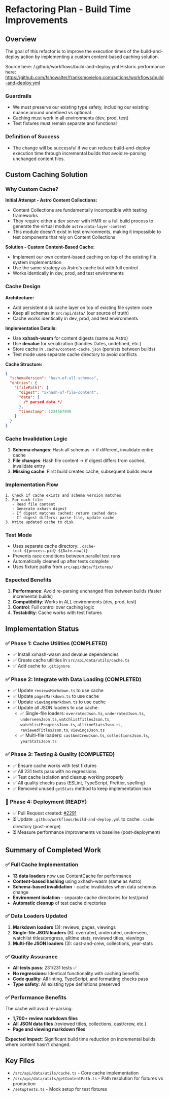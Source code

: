 # Refactoring Plan - Build Time Improvements

## Overview

The goal of this refactor is to improve the execution times of the build-and-deploy action by implementing a custom content-based caching solution.

Source here: /.github/workflows/build-and-deploy.yml
Historic performance here: https://github.com/fshowalter/franksmovielog.com/actions/workflows/build-and-deploy.yml

### Guardrails

- We must preserve our existing type safety, including our existing nuance around undefined vs optional.
- Caching must work in all environments (dev, prod, test)
- Test fixtures must remain separate and functional

### Definition of Success

- The change will be successful if we can reduce build-and-deploy execution time through incremental builds that avoid re-parsing unchanged content files.

## Custom Caching Solution

### Why Custom Cache?

**Initial Attempt - Astro Content Collections:**

- Content Collections are fundamentally incompatible with testing frameworks
- They require either a dev server with HMR or a full build process to generate the virtual module `astro:data-layer-content`
- This module doesn't exist in test environments, making it impossible to test components that rely on Content Collections

**Solution - Custom Content-Based Cache:**

- Implement our own content-based caching on top of the existing file system implementation
- Use the same strategy as Astro's cache but with full control
- Works identically in dev, prod, and test environments

### Cache Design

**Architecture:**

- Add persistent disk cache layer on top of existing file system code
- Keep all schemas in `src/api/data/` (our source of truth)
- Cache works identically in dev, prod, and test environments

**Implementation Details:**

- Use **xxhash-wasm** for content digests (same as Astro)
- Use **devalue** for serialization (handles Dates, undefined, etc.)
- Store cache in `.cache/content-cache.json` (persists between builds)
- Test mode uses separate cache directory to avoid conflicts

**Cache Structure:**

```json
{
  "schemaVersion": "hash-of-all-schemas",
  "entries": {
    "[filePath]": {
      "digest": "xxhash-of-file-content",
      "data": {
        /* parsed data */
      },
      "timestamp": 1234567890
    }
  }
}
```

### Cache Invalidation Logic

1. **Schema changes**: Hash all schemas → if different, invalidate entire cache
2. **File changes**: Hash file content → if digest differs from cached, invalidate entry
3. **Missing cache**: First build creates cache, subsequent builds reuse

### Implementation Flow

```
1. Check if cache exists and schema version matches
2. For each file:
   - Read file content
   - Generate xxhash digest
   - If digest matches cached: return cached data
   - If digest differs: parse file, update cache
3. Write updated cache to disk
```

### Test Mode

- Uses separate cache directory: `.cache-test-${process.pid}-${Date.now()}`
- Prevents race conditions between parallel test runs
- Automatically cleaned up after tests complete
- Uses fixture paths from `src/api/data/fixtures/`

### Expected Benefits

1. **Performance**: Avoid re-parsing unchanged files between builds (faster incremental builds)
2. **Compatibility**: Works in ALL environments (dev, prod, test)
3. **Control**: Full control over caching logic
4. **Testability**: Cache works with test fixtures

## Implementation Status

### ✅ Phase 1: Cache Utilities (COMPLETED)

- ✅ Install xxhash-wasm and devalue dependencies
- ✅ Create cache utilities in `src/api/data/utils/cache.ts`
- ✅ Add cache to `.gitignore`

### ✅ Phase 2: Integrate with Data Loading (COMPLETED)

- ✅ Update `reviewsMarkdown.ts` to use cache
- ✅ Update `pagesMarkdown.ts` to use cache
- ✅ Update `viewingsMarkdown.ts` to use cache
- ✅ Update all JSON loaders to use cache:
  - ✅ Single-file loaders: `overratedJson.ts`, `underratedJson.ts`, `underseenJson.ts`, `watchlistTitlesJson.ts`, `watchlistProgressJson.ts`, `alltimeStatsJson.ts`, `reviewedTitlesJson.ts`, `viewingsJson.ts`
  - ✅ Multi-file loaders: `castAndCrewJson.ts`, `collectionsJson.ts`, `yearStatsJson.ts`

### ✅ Phase 3: Testing & Quality (COMPLETED)

- ✅ Ensure cache works with test fixtures
- ✅ All 231 tests pass with no regressions
- ✅ Test cache isolation and cleanup working properly
- ✅ All quality checks pass (ESLint, TypeScript, Prettier, spelling)
- ✅ Removed unused `getStats` method to keep implementation lean

### 🚀 Phase 4: Deployment (READY)

- ✅ Pull Request created: [#2291](https://github.com/fshowalter/franksmovielog.com/pull/2291)
- ⏳ Update `.github/workflows/build-and-deploy.yml` to cache `.cache` directory (post-merge)
- ⏳ Measure performance improvements vs baseline (post-deployment)

## Summary of Completed Work

### ✅ **Full Cache Implementation**
- **13 data loaders** now use ContentCache for performance
- **Content-based hashing** using xxhash-wasm (same as Astro)
- **Schema-based invalidation** - cache invalidates when data schemas change
- **Environment isolation** - separate cache directories for test/prod
- **Automatic cleanup** of test cache directories

### ✅ **Data Loaders Updated**
1. **Markdown loaders** (3): reviews, pages, viewings
2. **Single-file JSON loaders** (8): overrated, underrated, underseen, watchlist titles/progress, alltime stats, reviewed titles, viewings
3. **Multi-file JSON loaders** (3): cast-and-crew, collections, year-stats

### ✅ **Quality Assurance**
- **All tests pass**: 231/231 tests ✅
- **No regressions**: Identical functionality with caching benefits
- **Code quality**: All linting, TypeScript, and formatting checks pass
- **Type safety**: All existing type definitions preserved

### ✅ **Performance Benefits**
The cache will avoid re-parsing:
- **1,700+ review markdown files**
- **All JSON data files** (reviewed titles, collections, cast/crew, etc.)
- **Page and viewing markdown files**

**Expected Impact**: Significant build time reduction on incremental builds where content hasn't changed.

## Key Files

- `/src/api/data/utils/cache.ts` - Core cache implementation
- `/src/api/data/utils/getContentPath.ts` - Path resolution for fixtures vs production
- `/setupTests.ts` - Mock setup for test fixtures
